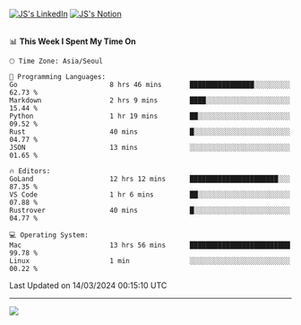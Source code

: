 
[![JS's LinkedIn](https://img.shields.io/badge/LinkedIn-blue?style=for-the-badge&logo=linkedin)](https://www.linkedin.com/in/jaeseung-lee-5a2a32139/) 
[![JS's Notion](https://img.shields.io/badge/Notion-black?style=for-the-badge&logo=notion)](https://bit.ly/ljswiki1) <br><br>
<!-- ![JS's GitHub stats](https://github-readme-stats-lemon-five.vercel.app/api?username=tkxkd0159&hide=contribs,prs,stars,issues&show_icons=true&theme=react&include_all_commits=true)   -->
<!-- ![Top Langs](https://github-readme-stats-lemon-five.vercel.app/api/top-langs/?username=tkxkd0159&layout=compact&hide=jupyter%20notebook,scss,html,css&langs_count=10)  -->


<!--START_SECTION:waka-->
📊 **This Week I Spent My Time On** 

```text
🕑︎ Time Zone: Asia/Seoul

💬 Programming Languages: 
Go                       8 hrs 46 mins       ████████████████░░░░░░░░░   62.73 % 
Markdown                 2 hrs 9 mins        ████░░░░░░░░░░░░░░░░░░░░░   15.44 % 
Python                   1 hr 19 mins        ██░░░░░░░░░░░░░░░░░░░░░░░   09.52 % 
Rust                     40 mins             █░░░░░░░░░░░░░░░░░░░░░░░░   04.77 % 
JSON                     13 mins             ░░░░░░░░░░░░░░░░░░░░░░░░░   01.65 % 

🔥 Editors: 
GoLand                   12 hrs 12 mins      ██████████████████████░░░   87.35 % 
VS Code                  1 hr 6 mins         ██░░░░░░░░░░░░░░░░░░░░░░░   07.88 % 
Rustrover                40 mins             █░░░░░░░░░░░░░░░░░░░░░░░░   04.77 % 

💻 Operating System: 
Mac                      13 hrs 56 mins      █████████████████████████   99.78 % 
Linux                    1 min               ░░░░░░░░░░░░░░░░░░░░░░░░░   00.22 % 
```


 Last Updated on 14/03/2024 00:15:10 UTC
<!--END_SECTION:waka-->

---
<a href="https://github.com/tkxkd0159/books">
  <img align="center" src="https://github-readme-stats-lemon-five.vercel.app/api/pin/?username=tkxkd0159&repo=books&theme=react" />
</a>

<!---
- 🔭 I’m currently working on ...
- 🌱 I’m currently learning blockchain and distributed network
- 👯 I’m looking to collaborate on ...
- 🤔 I’m looking for help with ...
- 💬 Ask me about ...
- 📫 How to reach me: ...
- 😄 Pronouns: ...
- ⚡ Fun fact: ...
-->
